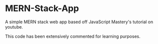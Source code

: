 # MERN-Stack-App
A simple MERN stack web app based off JavaScript Mastery's tutorial on youtube.

This code has been extensively commented for learning purposes.
